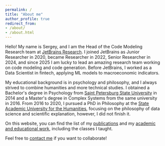 ```yaml
---
permalink: /
title: "About me"
author_profile: true
redirect_from:
- /about/
- /about.html
---
```


Hello! My name is Sergey, and I am the Head of the Code Modeling Research team at [JetBrains Research](https://lp.jetbrains.com/research/software-engineering/). 
I joined JetBrains as Junior Researcher in 2020, became Researcher in 2022, Senior Researcher in 2024, and since 2025 I am lucky to lead an amazing research team working on code modeling and code generation.
Before JetBrains, I worked as a Data Scientist in fintech, applying ML models to macroeconomic indicators.

My educational background is in psychology and philosophy, and I always strived to combine humanities and more technical studies.
I obtained a Bachelor's degree in Psychology from [Saint Petersburg State University](https://english.spbu.ru/) in 2014 and a Master's degree in Complex Systems from the same university in 2016.
From 2016 to 2020, I pursued a PhD in Philosophy at the [State Academic University for the Humanities](https://gaugn.ru/en/), focusing on the philosophy of data science and scientific explanation, however, I did not finish it.

On this website, you can find the list of my [publications](https://titovs.github.io/publications/) and my [academic and educational work](https://titovs.github.io/academic_work/), including the classes I taught.

Feel free to [contact me](mailto:sergey.titov[at]jetbrains.com) if you want to collaborate!